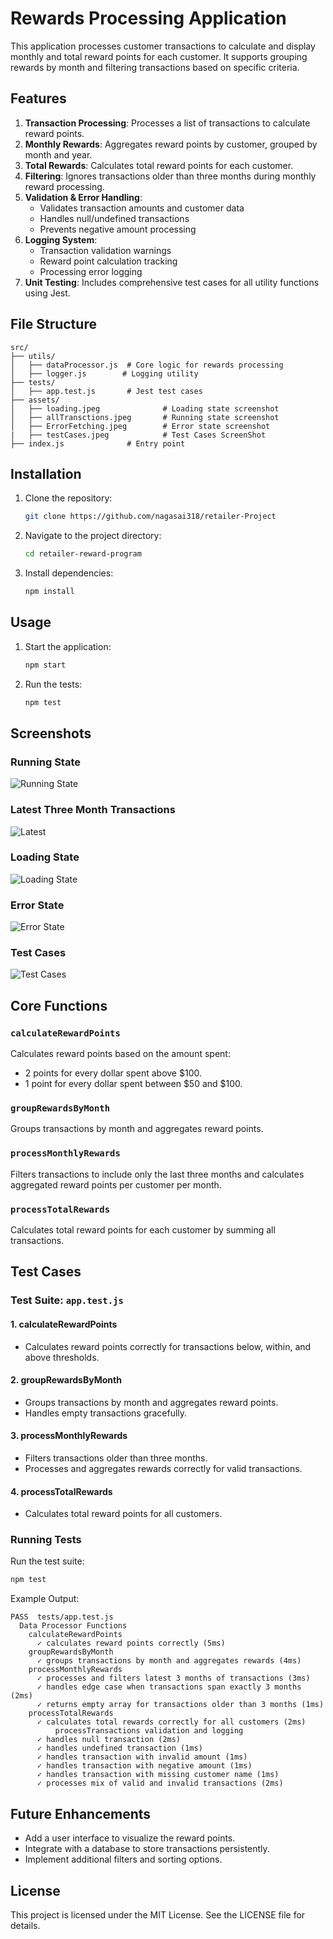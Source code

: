 # Rewards Processing Application

This application processes customer transactions to calculate and display monthly and total reward points for each customer. It supports grouping rewards by month and filtering transactions based on specific criteria.

## Features

1. **Transaction Processing**: Processes a list of transactions to calculate reward points.
2. **Monthly Rewards**: Aggregates reward points by customer, grouped by month and year.
3. **Total Rewards**: Calculates total reward points for each customer.
4. **Filtering**: Ignores transactions older than three months during monthly reward processing.
5. **Validation & Error Handling**:
   - Validates transaction amounts and customer data
   - Handles null/undefined transactions
   - Prevents negative amount processing
6. **Logging System**:
   - Transaction validation warnings
   - Reward point calculation tracking
   - Processing error logging
7. **Unit Testing**: Includes comprehensive test cases for all utility functions using Jest.

## File Structure

```plaintext
src/
├── utils/
│   ├── dataProcessor.js  # Core logic for rewards processing
│   ├── logger.js        # Logging utility
├── tests/
│   ├── app.test.js       # Jest test cases
├── assets/
│   ├── loading.jpeg              # Loading state screenshot
│   ├── allTransctions.jpeg       # Running state screenshot
│   ├── ErrorFetching.jpeg        # Error state screenshot
|   ├── testCases.jpeg            # Test Cases ScreenShot
├── index.js              # Entry point
```

## Installation

1. Clone the repository:
   ```bash
   git clone https://github.com/nagasai318/retailer-Project
   ```

2. Navigate to the project directory:
   ```bash
   cd retailer-reward-program
   ```

3. Install dependencies:
   ```bash
   npm install
   ```

## Usage

1. Start the application:
   ```bash
   npm start
   ```

2. Run the tests:
   ```bash
   npm test
   ```

## Screenshots

### Running State
![Running State](public/assets/allTransction.jpeg)

### Latest Three Month Transactions 
![Latest](public/assets//ThreeMonths.jpeg)

### Loading State
![Loading State](public/assets/Loading.jpeg)

### Error State
![Error State](public/assets/ErrorFetching.jpeg)

### Test Cases
![Test Cases](public/assets/testCases.jpeg)

## Core Functions

### `calculateRewardPoints`
Calculates reward points based on the amount spent:
- 2 points for every dollar spent above $100.
- 1 point for every dollar spent between $50 and $100.

### `groupRewardsByMonth`
Groups transactions by month and aggregates reward points.

### `processMonthlyRewards`
Filters transactions to include only the last three months and calculates aggregated reward points per customer per month.

### `processTotalRewards`
Calculates total reward points for each customer by summing all transactions.

## Test Cases

### Test Suite: `app.test.js`

#### 1. **calculateRewardPoints**
- Calculates reward points correctly for transactions below, within, and above thresholds.

#### 2. **groupRewardsByMonth**
- Groups transactions by month and aggregates reward points.
- Handles empty transactions gracefully.

#### 3. **processMonthlyRewards**
- Filters transactions older than three months.
- Processes and aggregates rewards correctly for valid transactions.

#### 4. **processTotalRewards**
- Calculates total reward points for all customers.

### Running Tests
Run the test suite:
```bash
npm test
```

Example Output:
```plaintext
PASS  tests/app.test.js
  Data Processor Functions
    calculateRewardPoints
      ✓ calculates reward points correctly (5ms)
    groupRewardsByMonth
      ✓ groups transactions by month and aggregates rewards (4ms)
    processMonthlyRewards
      ✓ processes and filters latest 3 months of transactions (3ms)
      ✓ handles edge case when transactions span exactly 3 months (2ms)
      ✓ returns empty array for transactions older than 3 months (1ms)
    processTotalRewards
      ✓ calculates total rewards correctly for all customers (2ms)
          processTransactions validation and logging
      ✓ handles null transaction (2ms)
      ✓ handles undefined transaction (1ms)
      ✓ handles transaction with invalid amount (1ms)
      ✓ handles transaction with negative amount (1ms)
      ✓ handles transaction with missing customer name (1ms)
      ✓ processes mix of valid and invalid transactions (2ms)
```

## Future Enhancements
- Add a user interface to visualize the reward points.
- Integrate with a database to store transactions persistently.
- Implement additional filters and sorting options.

## License
This project is licensed under the MIT License. See the LICENSE file for details.
